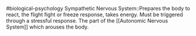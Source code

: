 #biological-psychology 
Sympathetic Nervous System::Prepares the body to react, the flight fight or freeze response, takes energy. Must be triggered through a stressful response. The part of the [[Autonomic Nervous System]] which arouses the body.